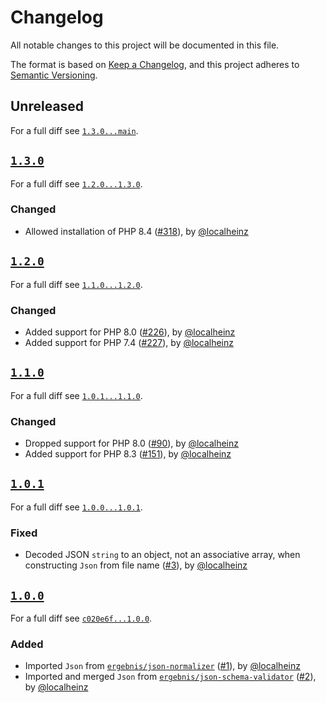 # Changelog

All notable changes to this project will be documented in this file.

The format is based on [Keep a Changelog](https://keepachangelog.com/en/1.0.0/), and this project adheres to [Semantic Versioning](https://semver.org/spec/v2.0.0.html).

## Unreleased

For a full diff see [`1.3.0...main`][1.3.0...main].

## [`1.3.0`][1.3.0]

For a full diff see [`1.2.0...1.3.0`][1.2.0...1.3.0].

### Changed

- Allowed installation of PHP 8.4 ([#318]), by [@localheinz]

## [`1.2.0`][1.2.0]

For a full diff see [`1.1.0...1.2.0`][1.1.0...1.2.0].

### Changed

- Added support for PHP 8.0 ([#226]), by [@localheinz]
- Added support for PHP 7.4 ([#227]), by [@localheinz]

## [`1.1.0`][1.1.0]

For a full diff see [`1.0.1...1.1.0`][1.0.1...1.1.0].

### Changed

- Dropped support for PHP 8.0 ([#90]), by [@localheinz]
- Added support for PHP 8.3 ([#151]), by [@localheinz]

## [`1.0.1`][1.0.1]

For a full diff see [`1.0.0...1.0.1`][1.0.0...1.0.1].

### Fixed

- Decoded JSON `string` to an object, not an associative array, when constructing `Json` from file name ([#3]), by [@localheinz]

## [`1.0.0`][1.0.0]

For a full diff see [`c020e6f...1.0.0`][c020e6f...1.0.0].

### Added

- Imported `Json` from [`ergebnis/json-normalizer`](https://github.com/ergebnis/json-normalizer/tree/3.0.0) ([#1]), by [@localheinz]
- Imported and merged `Json` from [`ergebnis/json-schema-validator`](https://github.com/ergebnis/json-schema-validator/tree/3.2.0) ([#2]), by [@localheinz]

[1.0.0]: https://github.com/ergebnis/json/releases/tag/1.0.0
[1.0.1]: https://github.com/ergebnis/json/releases/tag/1.0.1
[1.1.0]: https://github.com/ergebnis/json/releases/tag/1.1.0
[1.2.0]: https://github.com/ergebnis/json/releases/tag/1.2.0
[1.3.0]: https://github.com/ergebnis/json/releases/tag/1.3.0

[c020e6f...1.0.0]: https://github.com/ergebnis/json/compare/c020e6f...1.0.0
[1.0.0...1.0.1]: https://github.com/ergebnis/json/compare/1.0.0...1.0.1
[1.0.1...1.1.0]: https://github.com/ergebnis/json/compare/1.0.1...1.1.0
[1.1.0...1.2.0]: https://github.com/ergebnis/json/compare/1.1.0...1.2.0
[1.2.0...1.3.0]: https://github.com/ergebnis/json/compare/1.2.0...1.3.0
[1.3.0...main]: https://github.com/ergebnis/json/compare/1.3.0...main

[#1]: https://github.com/ergebnis/json/pull/1
[#2]: https://github.com/ergebnis/json/pull/2
[#3]: https://github.com/ergebnis/json/pull/3
[#90]: https://github.com/ergebnis/json/pull/90
[#151]: https://github.com/ergebnis/json/pull/151
[#226]: https://github.com/ergebnis/json/pull/226
[#227]: https://github.com/ergebnis/json/pull/227
[#318]: https://github.com/ergebnis/json/pull/318

[@localheinz]: https://github.com/localheinz
